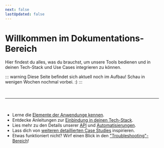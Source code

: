 ```yaml
---
next: false
lastUpdated: false
---
```


# Willkommen im Dokumentations-Bereich

Hier findest du alles, was du brauchst, um unsere Tools bedienen und in deinen Tech-Stack und Use Cases integrieren zu können.

::: warning Diese Seite befindet sich aktuell noch im Aufbau!
Schau in wenigen Wochen nochmal vorbei. :)
:::

<br />

---

<br />

* Lerne die [Elemente der Anwendunge kennen](/de/application-manual/elements.html).
* Entdecke Anleitungen zur [Einbindung in deinen Tech-Stack](/de/integration.html).
* Lies mehr zu den Details unserer [API](/de/api/introduction.html) und [Automatisierungen](/de/automation-integration/webhooks.html).
* Lass dich von [weiteren detaillierten Case Studies](/de/recipes/rsvp.html) inspirieren.
* Etwas funktioniert nicht? Wirf einen Blick in den ["Troubleshooting"-Bereich](/de/troubleshooting.html)!

<br />
